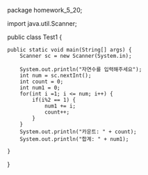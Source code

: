 package homework_5_20;

import java.util.Scanner;

public class Test1 {

	public static void main(String[] args) {
		Scanner sc = new Scanner(System.in);
		
		System.out.println("자연수를 입력해주세요");
		int num = sc.nextInt();
		int count = 0;
		int num1 = 0;
		for(int i =1; i <= num; i++) {
			if(i%2 == 1) {
				num1 += i; 
				count++;
			}
		}
		System.out.println("카운트: " + count);
		System.out.println("합계: " + num1);

	}

}
